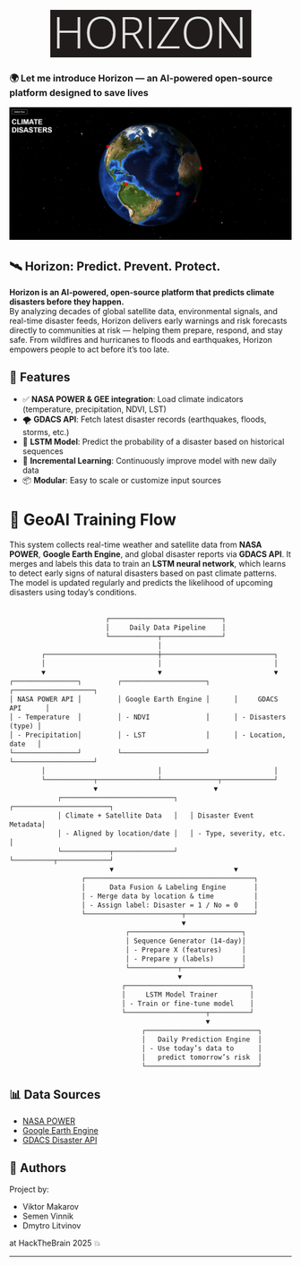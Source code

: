 
<p align="center">
  <img src="content/logo.png" alt="Logo" />
</p>

### 🌍 Let me introduce Horizon — an AI-powered open-source platform designed to save lives



![](content/mainpage_exmp.png)



## 🛰️ Horizon: Predict. Prevent. Protect.

**Horizon is an AI-powered, open-source platform that predicts climate disasters before they happen.**\
By analyzing decades of global satellite data, environmental signals, and real-time disaster feeds, Horizon delivers early warnings and risk forecasts directly to communities at risk — helping them prepare, respond, and stay safe. From wildfires and hurricanes to floods and earthquakes, Horizon empowers people to act before it’s too late.



## 🔧 Features

- ✅ **NASA POWER & GEE integration**: Load climate indicators (temperature, precipitation, NDVI, LST)
- 🌪️ **GDACS API**: Fetch latest disaster records (earthquakes, floods, storms, etc.)
- 🤖 **LSTM Model**: Predict the probability of a disaster based on historical sequences
- 🧠 **Incremental Learning**: Continuously improve model with new daily data
- 📦 **Modular**: Easy to scale or customize input sources



# 🧠 GeoAI Training Flow

This system collects real-time weather and satellite data from **NASA POWER**, **Google Earth Engine**, and global disaster reports via **GDACS API**. It merges and labels this data to train an **LSTM neural network**, which learns to detect early signs of natural disasters based on past climate patterns. The model is updated regularly and predicts the likelihood of upcoming disasters using today’s conditions.



```

                        ┌────────────────────────────┐
                        │     Daily Data Pipeline    │
                        └────────────┬───────────────┘
                                     │
        ┌────────────────────────────┼────────────────────────────┐
        │                            │                            │
        ▼                            ▼                            ▼
┌────────────────┐         ┌─────────────────────┐      ┌────────────────────┐
│ NASA POWER API │         │ Google Earth Engine │      │     GDACS API      │
│ - Temperature  │         │ - NDVI              │      │ - Disasters (type) │
│ - Precipitation│         │ - LST               │      │ - Location, date   │
└────────────────┘         └─────────────────────┘      └────────────────────┘
        │                            │                            │
        └────────────┬───────────────┴──────────────┬─────────────┘
                     ▼                             ▼
            ┌────────────────────────────┐   ┌────────────────────────┐
            │ Climate + Satellite Data   │   │ Disaster Event Metadata│
            │ - Aligned by location/date │   │ - Type, severity, etc. │
            └────────────┬───────────────┘   └──────────┬─────────────┘
                         ▼                              ▼
                  ┌──────────────────────────────────────────┐
                  │      Data Fusion & Labeling Engine       │
                  │ - Merge data by location & time          │
                  │ - Assign label: Disaster = 1 / No = 0    │
                  └────────────────────────┬─────────────────┘
                                           ▼
                             ┌────────────────────────────┐
                             │ Sequence Generator (14-day)│
                             │ - Prepare X (features)     │
                             │ - Prepare y (labels)       │
                             └────────────┬───────────────┘
                                          ▼
                            ┌───────────────────────────────┐
                            │     LSTM Model Trainer        │
                            │ - Train or fine-tune model    │
                            └────────────────────┬──────────┘
                                                 ▼
                                 ┌────────────────────────────┐
                                 │   Daily Prediction Engine  │
                                 │ - Use today’s data to      │
                                 │   predict tomorrow’s risk  │
                                 └────────────────────────────┘

```


## 📊 Data Sources

- [NASA POWER](https://power.larc.nasa.gov/)
- [Google Earth Engine](https://earthengine.google.com/)
- [GDACS Disaster API](https://www.gdacs.org/)


## 🧠 Authors

Project by:
- Viktor Makarov
- Semen Vinnik
- Dmytro Litvinov

at HackTheBrain 2025 💥

---